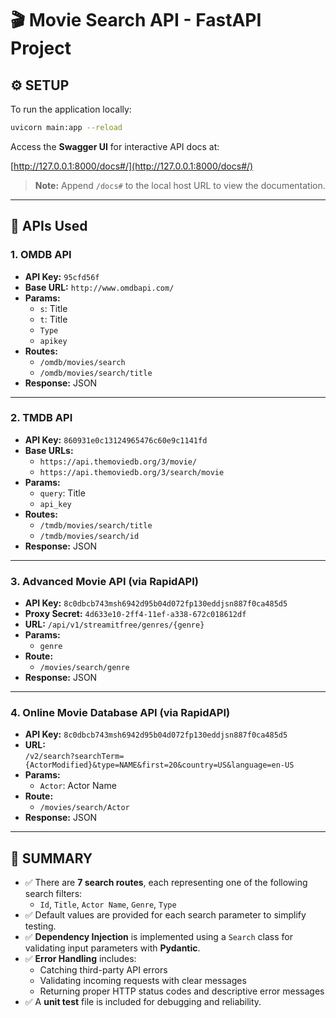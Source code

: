 # 🎬 Movie Search API - FastAPI Project

## ⚙️ SETUP

To run the application locally:

```bash
uvicorn main:app --reload
```

Access the **Swagger UI** for interactive API docs at:

[http://127.0.0.1:8000/docs#/](http://127.0.0.1:8000/docs#/)

> **Note:** Append `/docs#` to the local host URL to view the documentation.

---

## 🔌 APIs Used

### 1. **OMDB API**
- **API Key:** `95cfd56f`  
- **Base URL:** `http://www.omdbapi.com/`
- **Params:**
  - `s`: Title
  - `t`: Title
  - `Type`
  - `apikey`
- **Routes:**
  - `/omdb/movies/search`
  - `/omdb/movies/search/title`
- **Response:** JSON

---

### 2. **TMDB API**
- **API Key:** `860931e0c13124965476c60e9c1141fd`
- **Base URLs:**
  - `https://api.themoviedb.org/3/movie/`
  - `https://api.themoviedb.org/3/search/movie`
- **Params:**
  - `query`: Title
  - `api_key`
- **Routes:**
  - `/tmdb/movies/search/title`
  - `/tmdb/movies/search/id`
- **Response:** JSON

---

### 3. **Advanced Movie API (via RapidAPI)**
- **API Key:** `8c0dbcb743msh6942d95b04d072fp130eddjsn887f0ca485d5`
- **Proxy Secret:** `4d633e10-2ff4-11ef-a338-672c018612df`
- **URL:** `/api/v1/streamitfree/genres/{genre}`
- **Params:**
  - `genre`
- **Route:**
  - `/movies/search/genre`
- **Response:** JSON

---

### 4. **Online Movie Database API (via RapidAPI)**
- **API Key:** `8c0dbcb743msh6942d95b04d072fp130eddjsn887f0ca485d5`
- **URL:**  
  `/v2/search?searchTerm={ActorModified}&type=NAME&first=20&country=US&language=en-US`
- **Params:**
  - `Actor`: Actor Name
- **Route:**
  - `/movies/search/Actor`
- **Response:** JSON

---

## 📝 SUMMARY

- ✅ There are **7 search routes**, each representing one of the following search filters:
  - `Id`, `Title`, `Actor Name`, `Genre`, `Type`
- ✅ Default values are provided for each search parameter to simplify testing.
- ✅ **Dependency Injection** is implemented using a `Search` class for validating input parameters with **Pydantic**.
- ✅ **Error Handling** includes:
  - Catching third-party API errors
  - Validating incoming requests with clear messages
  - Returning proper HTTP status codes and descriptive error messages
- ✅ A **unit test** file is included for debugging and reliability.